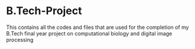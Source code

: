 # B.Tech-Project
This contains all the codes and files that are used for the completion of my B.Tech final year project on computational biology and digital image processing
